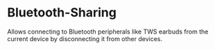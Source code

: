 # Bluetooth-Sharing
Allows connecting to Bluetooth peripherals like TWS earbuds from the current device by disconnecting it from other devices.
